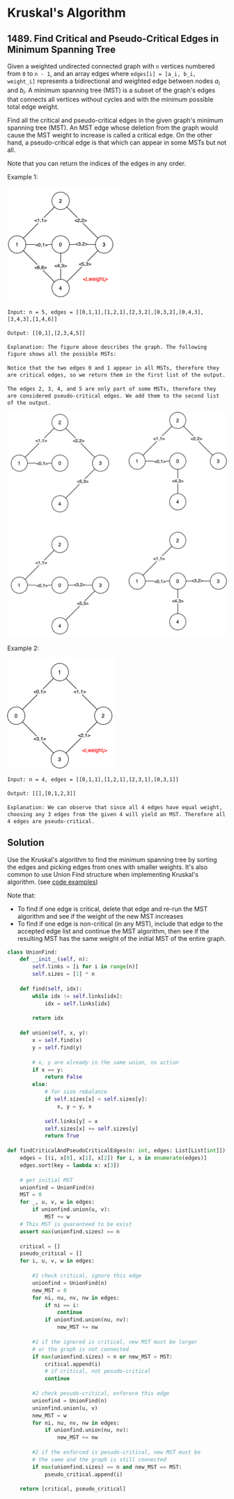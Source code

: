 # Kruskal's Algorithm

## 1489. Find Critical and Pseudo-Critical Edges in Minimum Spanning Tree

Given a weighted undirected connected graph with `n` vertices numbered from `0` to `n - 1`, and an array edges where `edges[i] = [a_i, b_i, weight_i]` represents a bidirectional and weighted edge between nodes $a_i$ and $b_i$. A minimum spanning tree (MST) is a subset of the graph's edges that connects all vertices without cycles and with the minimum possible total edge weight.

Find all the critical and pseudo-critical edges in the given graph's minimum spanning tree (MST). An MST edge whose deletion from the graph would cause the MST weight to increase is called a critical edge. On the other hand, a pseudo-critical edge is that which can appear in some MSTs but not all.

Note that you can return the indices of the edges in any order.

Example 1:

![1489-1](./figs/1489-1.png)

```text
Input: n = 5, edges = [[0,1,1],[1,2,1],[2,3,2],[0,3,2],[0,4,3],[3,4,3],[1,4,6]]

Output: [[0,1],[2,3,4,5]]

Explanation: The figure above describes the graph. The following figure shows all the possible MSTs:

Notice that the two edges 0 and 1 appear in all MSTs, therefore they are critical edges, so we return them in the first list of the output.

The edges 2, 3, 4, and 5 are only part of some MSTs, therefore they are considered pseudo-critical edges. We add them to the second list of the output.
```

![1489-2](./figs/1489-2.png)

Example 2:

![1489-3](./figs/1489-3.png)

```text
Input: n = 4, edges = [[0,1,1],[1,2,1],[2,3,1],[0,3,1]]

Output: [[],[0,1,2,3]]

Explanation: We can observe that since all 4 edges have equal weight, choosing any 3 edges from the given 4 will yield an MST. Therefore all 4 edges are pseudo-critical.
```

## Solution

Use the Kruskal's algorithm to find the minimum spanning tree by sorting the edges and picking edges from ones with smaller weights. It's also common to use Union Find structure when implementing Kruskal's algorithm. (see [code examples](../../../dsa/graph/spanning_tree.py))

Note that:

- To find if one edge is critical, delete that edge and re-run the MST algorithm and see if the weight of the new MST increases
- To find if one edge is non-critical (in any MST), include that edge to the accepted edge list and continue the MST algorithm, then see if the resulting MST has the same weight of the initial MST of the entire graph.

```python
class UnionFind:
    def __init__(self, n):
        self.links = [i for i in range(n)]
        self.sizes = [1] * n
    
    def find(self, idx):
        while idx != self.links[idx]:
            idx = self.links[idx]
        
        return idx
    
    def union(self, x, y):
        x = self.find(x)
        y = self.find(y)

        # x, y are already in the same union, no action
        if x == y:
            return False
        else:
            # for size rebalance
            if self.sizes[x] < self.sizes[y]:
                x, y = y, x
            
            self.links[y] = x
            self.sizes[x] += self.sizes[y]
            return True

def findCriticalAndPseudoCriticalEdges(n: int, edges: List[List[int]]) -> List[List[int]]:
    edges = [(i, x[0], x[1], x[2]) for i, x in enumerate(edges)]
    edges.sort(key = lambda x: x[3])

    # get initial MST
    unionfind = UnionFind(n)
    MST = 0
    for _, u, v, w in edges:
        if unionfind.union(u, v):
            MST += w
    # This MST is guaranteed to be exist
    assert max(unionfind.sizes) == n

    critical = []
    pseudo_critical = []
    for i, u, v, w in edges:
        
        #1 check critical, ignore this edge
        unionfind = UnionFind(n)
        new_MST = 0
        for ni, nu, nv, nw in edges:
            if ni == i: 
                continue
            if unionfind.union(nu, nv):
                new_MST += nw
        
        #1 if the ignored is critical, new MST must be larger
        # or the graph is not connected
        if max(unionfind.sizes) < n or new_MST > MST:
            critical.append(i)
            # if critical, not pesudo-critical
            continue
        
        #2 check pesudo-critical, enforece this edge
        unionfind = UnionFind(n)
        unionfind.union(u, v)
        new_MST = w
        for ni, nu, nv, nw in edges:
            if unionfind.union(nu, nv):
                new_MST += nw

        #2 if the enforced is pesudo-critical, new MST must be
        # the same and the graph is still connected
        if max(unionfind.sizes) == n and new_MST == MST:
            pseudo_critical.append(i)

    return [critical, pseudo_critical]
```
